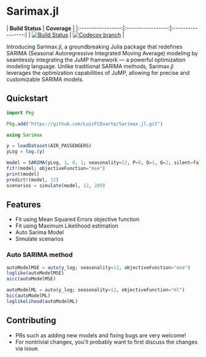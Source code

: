 [build-img]: https://github.com/LAMPSPUC/SARIMAX.jl/actions/workflows/ci.yml/badge.svg?branch=master
[build-url]: https://github.com/LAMPSPUC/SARIMAX.jl/actions/workflows/ci.yml

[codecov-img]: https://app.codecov.io/github/LAMPSPUC/SARIMAX.jl/coverage.svg?branch=master
[codecov-url]: https://app.codecov.io/github/LAMPSPUC/SARIMAX.jl?branch=master

# Sarimax.jl

| **Build Status** | **Coverage** |
|:-----------------:|:-----------------:|:-----------------:|
| [![Build Status][build-img]][build-url] | [![Codecov branch][codecov-img]][codecov-url] |

Introducing Sarimax.jl, a groundbreaking Julia package that redefines SARIMA (Seasonal Autoregressive Integrated Moving Average) modeling by seamlessly integrating the JuMP framework — a powerful optimization modeling language. Unlike traditional SARIMA methods, Sarimax.jl leverages the optimization capabilities of JuMP, allowing for precise and customizable SARIMA models.

## Quickstart
```julia
import Pkg

Pkg.add("https://github.com/LuizFCDuarte/Sarimax.jl.git")

using Sarimax

y = loadDataset(AIR_PASSENGERS)
yLog = log.(y)

model = SARIMA(yLog, 1, 0, 1; seasonality=12, P=0, D=1, Q=2, silent=false, allowMean=false)
fit!(model; objectiveFunction="mse")
print(model)
predict!(model, 12)
scenarios = simulate(model, 12, 200)

```
## Features

* Fit using Mean Squared Errors objective function
* Fit using Maximum Likelihood estimation
* Auto Sarima Model
* Simulate scenarios


### Auto SARIMA method
```julia
autoModelMSE = auto(y_log; seasonality=12, objectiveFunction="mse")
loglike(autoModelMSE)
aicc(autoModelMSE)

autoModelML = auto(y_log; seasonality=12, objectiveFunction="ml")
bic(autoModelML)
loglikelihood(autoModelML)
```

## Contributing

* PRs such as adding new models and fixing bugs are very welcome!
* For nontrivial changes, you'll probably want to first discuss the changes via issue.
